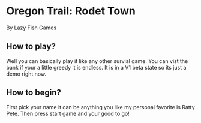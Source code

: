 # Oregon Trail: Rodet Town
By Lazy Fish Games

## How to play?

Well you can basically play it like any other survial game. You can vist the bank if your a little greedy it is endless. It is in a V1 beta state so its just a demo right now. 

## How to begin?

First pick your name it can be anything you like my personal favorite is Ratty Pete. Then press start game and your good to go!
